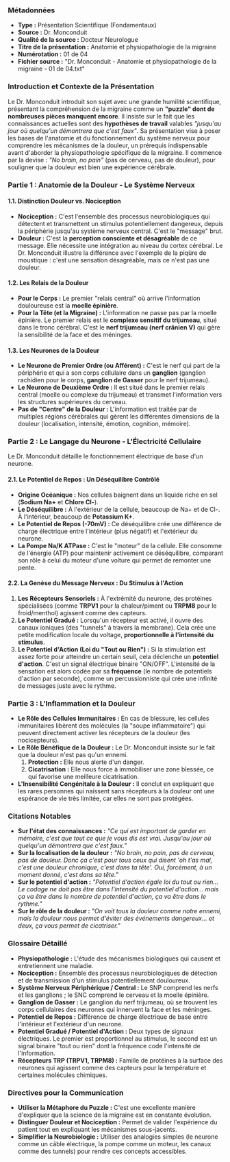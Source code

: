 ### **Métadonnées**

- **Type :** Présentation Scientifique (Fondamentaux)
- **Source :** Dr. Monconduit
- **Qualité de la source :** Docteur Neurologue
- **Titre de la présentation :** Anatomie et physiopathologie de la migraine
- **Numérotation :** 01 de 04
- **Fichier source :** "Dr. Monconduit - Anatomie et physiopathologie de la migraine - 01 de 04.txt"

### **Introduction et Contexte de la Présentation**

Le Dr. Monconduit introduit son sujet avec une grande humilité scientifique, présentant la compréhension de la migraine comme un **"puzzle" dont de nombreuses pièces manquent encore**. Il insiste sur le fait que les connaissances actuelles sont des **hypothèses de travail** valables _"jusqu'au jour où quelqu'un démontrera que c'est faux"_. Sa présentation vise à poser les bases de l'anatomie et du fonctionnement du système nerveux pour comprendre les mécanismes de la douleur, un prérequis indispensable avant d'aborder la physiopathologie spécifique de la migraine. Il commence par la devise : _"No brain, no pain"_ (pas de cerveau, pas de douleur), pour souligner que la douleur est bien une expérience cérébrale.

### **Partie 1 : Anatomie de la Douleur - Le Système Nerveux**

#### **1.1. Distinction Douleur vs. Nociception**

- **Nociception :** C'est l'ensemble des processus neurobiologiques qui détectent et transmettent un stimulus potentiellement dangereux, depuis la périphérie jusqu'au système nerveux central. C'est le "message" brut.
- **Douleur :** C'est la **perception consciente et désagréable** de ce message. Elle nécessite une intégration au niveau du cortex cérébral. Le Dr. Monconduit illustre la différence avec l'exemple de la piqûre de moustique : c'est une sensation désagréable, mais ce n'est pas une douleur.

#### **1.2. Les Relais de la Douleur**

- **Pour le Corps :** Le premier "relais central" où arrive l'information douloureuse est la **moelle épinière**.
- **Pour la Tête (et la Migraine) :** L'information ne passe pas par la moelle épinière. Le premier relais est le **complexe sensitif du trijumeau**, situé dans le tronc cérébral. C'est le **nerf trijumeau (nerf crânien V)** qui gère la sensibilité de la face et des méninges.

#### **1.3. Les Neurones de la Douleur**

- **Le Neurone de Premier Ordre (ou Afférent) :** C'est le nerf qui part de la périphérie et qui a son corps cellulaire dans un **ganglion** (ganglion rachidien pour le corps, **ganglion de Gasser** pour le nerf trijumeau).
- **Le Neurone de Deuxième Ordre :** Il est situé dans le premier relais central (moelle ou complexe du trijumeau) et transmet l'information vers les structures supérieures du cerveau.
- **Pas de "Centre" de la Douleur :** L'information est traitée par de multiples régions cérébrales qui gèrent les différentes dimensions de la douleur (localisation, intensité, émotion, cognition, mémoire).

### **Partie 2 : Le Langage du Neurone - L'Électricité Cellulaire**

Le Dr. Monconduit détaille le fonctionnement électrique de base d'un neurone.

#### **2.1. Le Potentiel de Repos : Un Déséquilibre Contrôlé**

- **Origine Océanique :** Nos cellules baignent dans un liquide riche en sel (**Sodium Na+** et **Chlore Cl-**).
- **Le Déséquilibre :** À l'extérieur de la cellule, beaucoup de Na+ et de Cl-. À l'intérieur, beaucoup de **Potassium K+**.
- **Le Potentiel de Repos (-70mV) :** Ce déséquilibre crée une différence de charge électrique entre l'intérieur (plus négatif) et l'extérieur du neurone.
- **La Pompe Na/K ATPase :** C'est le "moteur" de la cellule. Elle consomme de l'énergie (ATP) pour maintenir activement ce déséquilibre, comparant son rôle à celui du moteur d'une voiture qui permet de remonter une pente.

#### **2.2. La Genèse du Message Nerveux : Du Stimulus à l'Action**

1. **Les Récepteurs Sensoriels :** À l'extrémité du neurone, des protéines spécialisées (comme **TRPV1** pour la chaleur/piment ou **TRPM8** pour le froid/menthol) agissent comme des capteurs.
2. **Le Potentiel Gradué :** Lorsqu'un récepteur est activé, il ouvre des canaux ioniques (des "tunnels" à travers la membrane). Cela crée une petite modification locale du voltage, **proportionnelle à l'intensité du stimulus**.
3. **Le Potentiel d'Action (Loi du "Tout ou Rien") :** Si la stimulation est assez forte pour atteindre un certain seuil, cela déclenche un **potentiel d'action**. C'est un signal électrique binaire "ON/OFF". L'intensité de la sensation est alors codée par sa **fréquence** (le nombre de potentiels d'action par seconde), comme un percussionniste qui crée une infinité de messages juste avec le rythme.

### **Partie 3 : L'Inflammation et la Douleur**

- **Le Rôle des Cellules Immunitaires :** En cas de blessure, les cellules immunitaires libèrent des molécules (la "soupe inflammatoire") qui peuvent directement activer les récepteurs de la douleur (les nocicepteurs).
- **Le Rôle Bénéfique de la Douleur :** Le Dr. Monconduit insiste sur le fait que la douleur n'est pas qu'un ennemi.
    1. **Protection :** Elle nous alerte d'un danger.
    2. **Cicatrisation :** Elle nous force à immobiliser une zone blessée, ce qui favorise une meilleure cicatrisation.
- **L'Insensibilité Congénitale à la Douleur :** Il conclut en expliquant que les rares personnes qui naissent sans récepteurs à la douleur ont une espérance de vie très limitée, car elles ne sont pas protégées.

### **Citations Notables**

- **Sur l'état des connaissances :** _"Ce qui est important de garder en mémoire, c'est que tout ce que je vous dis est vrai. Jusqu'au jour où quelqu'un démontrera que c'est faux."_
- **Sur la localisation de la douleur :** _"No brain, no pain, pas de cerveau, pas de douleur. Donc ça c'est pour tous ceux qui disent 'oh t'as mal, c'est une douleur chronique, c'est dans ta tête'. Oui, forcément, à un moment donné, c'est dans sa tête."_
- **Sur le potentiel d'action :** _"Potentiel d'action égale loi du tout ou rien... Le codage ne doit pas être dans l'intensité du potentiel d'action... mais ça va être dans le nombre de potentiel d'action, ça va être dans le rythme."_
- **Sur le rôle de la douleur :** _"On voit tous la douleur comme notre ennemi, mais la douleur nous permet d'éviter des événements dangereux... et deux, ça vous permet de cicatriser."_

### **Glossaire Détaillé**

- **Physiopathologie :** L'étude des mécanismes biologiques qui causent et entretiennent une maladie.
- **Nociception :** Ensemble des processus neurobiologiques de détection et de transmission d'un stimulus potentiellement douloureux.
- **Système Nerveux Périphérique / Central :** Le SNP comprend les nerfs et les ganglions ; le SNC comprend le cerveau et la moelle épinière.
- **Ganglion de Gasser :** Le ganglion du nerf trijumeau, où se trouvent les corps cellulaires des neurones qui innervent la face et les méninges.
- **Potentiel de Repos :** Différence de charge électrique de base entre l'intérieur et l'extérieur d'un neurone.
- **Potentiel Gradué / Potentiel d'Action :** Deux types de signaux électriques. Le premier est proportionnel au stimulus, le second est un signal binaire "tout ou rien" dont la fréquence code l'intensité de l'information.
- **Récepteurs TRP (TRPV1, TRPM8) :** Famille de protéines à la surface des neurones qui agissent comme des capteurs pour la température et certaines molécules chimiques.

### **Directives pour la Communication**

- **Utiliser la Métaphore du Puzzle :** C'est une excellente manière d'expliquer que la science de la migraine est en constante évolution.
- **Distinguer Douleur et Nociception :** Permet de valider l'expérience du patient tout en expliquant les mécanismes sous-jacents.
- **Simplifier la Neurobiologie :** Utiliser des analogies simples (le neurone comme un câble électrique, la pompe comme un moteur, les canaux comme des tunnels) pour rendre ces concepts accessibles.
